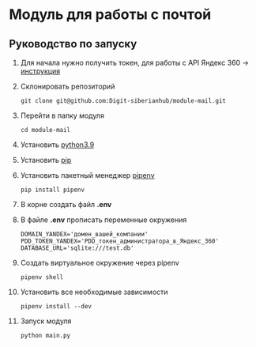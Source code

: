# Модуль для работы с почтой

## Руководство по запуску

1. Для начала нужно получить токен, для работы с API Яндекс 360 -> [инструкция](https://pddimp.yandex.ru/api2/admin/get_token)


2. Склонировать репозиторий

    ```git clone git@github.com:Digit-siberianhub/module-mail.git```

3. Перейти в папку модуля

    ```cd module-mail```

4. Установить [python3.9](https://www.python.org/downloads/)

5. Установить [pip](https://pip.pypa.io/en/stable/installation/)

6. Установить пакетный менеджер [pipenv](https://webdevblog.ru/pipenv-rukovodstvo-po-novomu-instrumentu-python/)

    ```pip install pipenv```

7. В корне создать файл **.env**

8. В файле **.env** прописать переменные окружения
    ```
    DOMAIN_YANDEX='домен_вашей_компании'
    PDD_TOKEN_YANDEX='PDD_токен_администратора_в_Яндекс_360'
    DATABASE_URL='sqlite:///test.db'
    ```

9. Создать виртуальное окружение через pipenv

    ```pipenv shell```

10. Установить все необходимые зависимости

    ```pipenv install --dev```

11. Запуск модуля

    ```python main.py```
